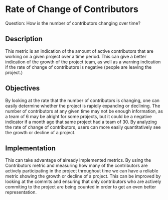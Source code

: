 # Rate of Change of Contributors

Question: How is the number of contributors changing over time?

## Description
This metric is an indication of the amount of active contributors that are working on a given project over a time period. This can give a better indication of the growth of the project team, as well as a warning indication if the rate of change of contributors is negative (people are leaving the project.) 

## Objectives
By looking at the rate that the number of contributors is changing, one can easily determine whether the project is rapidly expanding or declining. The number of contributors at any given time may not be enough information, as a team of 6 may be alright for some projects, but it could be a negative indicator if a month ago that same project had a team of 30. By analyzing the rate of change of contributors, users can more easily quantitatively see the growth or decline of a project. 

## Implementation
This can take advantage of already implemented metrics. By using the Contributors metric and measuring how many of the contributors are actively participating in the project throughout time we can have a reliable metric showing the growth or decline of a project. This can be improved by looking at the commits and ensuring that only contributors who are actively commiting to the project are being counted in order to get an even better representation. 


